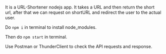 It is a URL-Shortener nodejs app. It takes a URL and then return the short url, after that we can request on shortURL and redirect the user to the actual user.

Do `npm i` in terminal to install node_modules.

Then do `npm start` in terminal.

Use Postman or ThunderClient to check the API requests and response.
